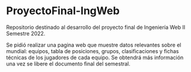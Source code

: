 # ProyectoFinal-IngWeb
Repositorio destinado al desarrollo del proyecto final de Ingeniería Web II Semestre 2022.

Se pidió realizar una pagina web que muestre datos relevantes sobre el mundial: equipos, tabla de posiciones, grupos, clasificaciones y fichas técnicas de los jugadores de cada equipo. Se obtendrá más información una vez se libere el documento final del semestral.
